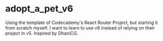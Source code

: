 # adopt_a_pet_v6
Using the template of Codecademy's React Router Project, but starting it from scratch myself. I want to learn to use v6 instead of relying on their project in v5. Inspired by DhaniCG. 
